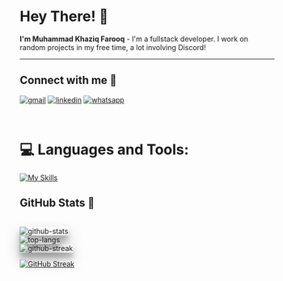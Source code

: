 # Hey There! 👋
**I'm Muhammad Khaziq Farooq** - I'm a fullstack developer. I work on random projects in my free time, a lot involving Discord!
<br>
<hr>

## Connect with me 🤝

<a href="mailto:mrkhaziq.dev@gmail.com"><img src='https://img.shields.io/badge/Gmail-D14836?style=for-the-badge&logo=gmail&logoColor=white' alt="gmail" /></a>
<a href='https://www.linkedin.com/in/m-khaziq/'><img src='https://img.shields.io/badge/LinkedIn-0077B5?style=for-the-badge&logo=linkedin&logoColor=white' alt="linkedin" /></a>
<a href='https://api.whatsapp.com/send?phone=923441551378'><img src='https://img.shields.io/badge/WhatsApp-25D366?style=for-the-badge&logo=whatsapp&logoColor=white' alt="whatsapp" /></a>

</br>

# 💻 Languages and Tools:


[![My Skills](https://skills.thijs.gg/icons?i=js,html,css,wasm,figma,react,redux,ruby,babel,bash,cpp,git,github,heroku,ai,jest,mysql,netlify,postgres,postman,rails,regex,sqlite,vscode,bootstrap,sass,webpack,eslint 
)](https://skills.thijs.gg)

   

## GitHub Stats 🚀

</br>

<img src="https://github-readme-stats.vercel.app/api?username=mkhaziq&theme=transparent&hide_rank=false&show_icons=true&include_all_commits=true&count_private=true&title_color=FF6347&text_color=7D5EA9&icon_color=FF6347&border_color=7D5EA9&border_radius=10" alt="github-stats" style=" box-shadow: 0 14px 28px rgba(0,0,0,0.25), 0 10px 10px rgba(0,0,0,0.22);" />

</br>
<img src="https://github-readme-stats.vercel.app/api/top-langs/?username=mkhaziq&theme=transparent&langs_count=10&layout=compact&title_color=FF6347&text_color=7D5EA9&custom_title=Most%20Used%20Languages&border_color=7D5EA8&border_radius=10&" alt="top-langs" style=" box-shadow: 0 14px 28px rgba(0,0,0,0.25), 0 10px 10px rgba(0,0,0,0.22);" />

</br>

<img src="https://github-readme-streak-stats.herokuapp.com?user=mkhaziq&theme=transparent&border_radius=10&ring=FF6347&fire=FF6347&currStreakNum=FF6347&currStreakLabel=7D5EA9&sideNums=7D5EA9&sideLabels=7D5EA2&dates=FF6347D6&border=7D5EA9" alt="github-streak" style=" box-shadow: 0 14px 28px rgba(0,0,0,0.25), 0 10px 10px rgba(0,0,0,0.22);"/>

</br>

[![GitHub Streak](https://streak-stats.demolab.com?user=mkhaziq&theme=material)](https://git.io/streak-stats)
